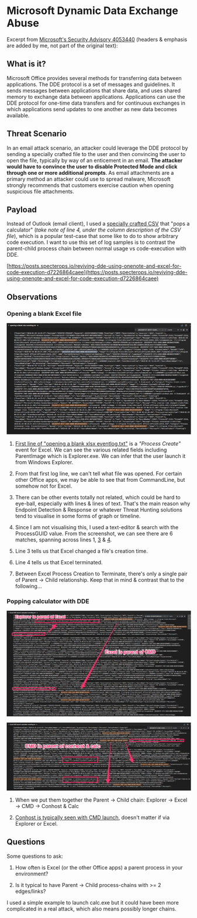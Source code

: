 # Microsoft Dynamic Data Exchange Abuse
Excerpt from [Microsoft's Security Advisory 4053440](https://technet.microsoft.com/en-us/library/security/4053440.aspx) (headers & emphasis are added by me, not part of the original text): 

## What is it?
Microsoft Office provides several methods for transferring data between applications. The DDE protocol is a set of messages and guidelines. It sends messages between applications that share data, and uses shared memory to exchange data between applications. Applications can use the DDE protocol for one-time data transfers and for continuous exchanges in which applications send updates to one another as new data becomes available.

## Threat Scenario
In an email attack scenario, an attacker could leverage the DDE protocol by sending a specially crafted file to the user and then convincing the user to open the file, typically by way of an enticement in an email. **The attacker would have to convince the user to disable Protected Mode and click through one or more additional prompts**. As email attachments are a primary method an attacker could use to spread malware, Microsoft strongly recommends that customers exercise caution when opening suspicious file attachments.

## Payload
Instead of Outlook (email client), I used a [specially crafted CSV](https://github.com/jymcheong/SysmonResources/blob/master/6.%20Sample%20Data/stage%202%20(Get%20In)/2.%20run%20payloads/(Type%202)%20Abuse%20MS%20Excel%20DDE/calc.csv) that "pops a calculator" (*take note of line 4, under the column description of the CSV file*), which is a popular test-case that some like to do to show arbitrary code execution. I want to use this set of log samples is to contrast the parent-child process chain between normal usage vs code-execution with DDE. 

[https://posts.specterops.io/reviving-dde-using-onenote-and-excel-for-code-execution-d7226864caee](https://posts.specterops.io/reviving-dde-using-onenote-and-excel-for-code-execution-d7226864caee)

## Observations

### Opening a blank Excel file
![](img/normal.png)

1. [First line of "opening a blank xlsx eventlog.txt"](https://github.com/jymcheong/SysmonResources/blob/0d63062cda64217a235be78f246e709734e10c78/6.%20Sample%20Data/stage%202%20(Get%20In)/2.%20run%20payloads/(Type%202)%20Abuse%20MS%20Excel%20DDE/opening%20a%20blank%20xlsx%20eventlog.txt#L1) is a *"Process Create"* event for Excel. We can see the various related fields including ParentImage which is Explorer.exe. We can infer that the user launch it from Windows Explorer.

2. From that first log line, we can't tell what file was opened. For certain other Office apps, we may be able to see that from CommandLine, but somehow not for Excel.

3. There can be other events totally not related, which could be hard to eye-ball, especially with lines & lines of text. That's the main reason why Endpoint Detection & Response or whatever Threat Hunting solutions tend to visualise in some forms of graph or timeline. 

4. Since I am not visualising this, I used a text-editor & search with the ProcessGUID value. From the screenshot, we can see there are 6 matches, spanning across lines 1, [3](https://github.com/jymcheong/SysmonResources/blob/0d63062cda64217a235be78f246e709734e10c78/6.%20Sample%20Data/stage%202%20(Get%20In)/2.%20run%20payloads/(Type%202)%20Abuse%20MS%20Excel%20DDE/opening%20a%20blank%20xlsx%20eventlog.txt#L3) & [4](https://github.com/jymcheong/SysmonResources/blob/0d63062cda64217a235be78f246e709734e10c78/6.%20Sample%20Data/stage%202%20(Get%20In)/2.%20run%20payloads/(Type%202)%20Abuse%20MS%20Excel%20DDE/opening%20a%20blank%20xlsx%20eventlog.txt#L4).

5. Line 3 tells us that Excel changed a file's creation time.

6. Line 4 tells us that Excel terminated.

7. Between Excel Process Creation to Terminate, there's only a single pair of Parent -> Child relationship. Keep that in mind & contrast that to the following...

### Popping calculator with DDE

![](img/excelparent.png)

![](img/cmdisparent.png)

1. When we put them together the Parent -> Child chain: Explorer -> Excel -> CMD -> Conhost & Calc

2. [Conhost is typically seen with CMD launch](https://www.howtogeek.com/howto/4996/what-is-conhost.exe-and-why-is-it-running/), doesn't matter if via Explorer or Excel.

## Questions
Some questions to ask:

1. How often is Excel (or the other Office apps) a parent process in your environment?

2. Is it typical to have Parent -> Child process-chains with >= 2 edges/links?

I used a simple example to launch calc.exe but it could have been more complicated in a real attack, which also means possibly longer chains.